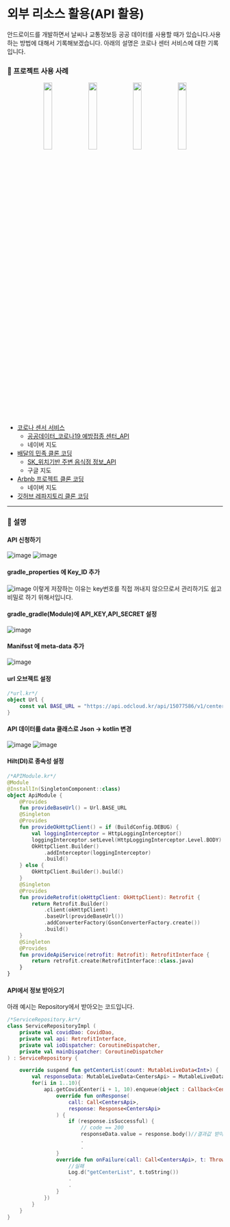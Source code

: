 # 외부 리소스 활용(API 활용)
안드로이드를 개발하면서 날씨나 교통정보등 공공 데이터를 사용할 때가 있습니다.사용하는 방법에 대해서 기록해보겠습니다. 아래의 설명은 코로나 센터 서비스에 대한 기록입니다.
### :wrench: 프로젝트 사용 사례
<p align = center>
<img src = "https://user-images.githubusercontent.com/48902047/163483997-9a07ed56-6348-497c-9521-46c98d3e038f.jpg" width="20%" height="20%">
<img src = "https://user-images.githubusercontent.com/48902047/163483987-b23ea8c2-f069-4109-a193-847e5a53c9b1.jpg" width="20%" height="20%">
<img src = "https://user-images.githubusercontent.com/48902047/163483969-226570af-e232-4f1a-a35d-6ec0ec8986a9.jpg" width="20%" height="20%">
<img src = "https://user-images.githubusercontent.com/48902047/163483977-382c6b2e-0fcf-4a84-b4ca-68ab50224596.jpg" width="20%" height="20%">
</p>

+ [코로나 센서 서비스](https://github.com/tnvnfdla1214/Covid19_Map)
  + [공공데이터_코로나19 예방접종 센터_API](https://www.data.go.kr/tcs/dss/selectApiDataDetailView.do?publicDataPk=15077586)
  + 네이버 지도
+ [배달의 민족 클론 코딩](https://github.com/tnvnfdla1214/DelevryProject)
  + [SK_위치기반 주변 음식점 정보_API](https://openapi.sk.com/content/API)
  + 구글 지도
+ [Arbnb 프로젝트 클론 코딩](https://github.com/tnvnfdla1214/Airbnb_project)
  + 네이버 지도
+ [깃허브 레파지토리 클론 코딩](https://github.com/tnvnfdla1214/github_repository)

***
### :lollipop: 설명

#### API 신청하기
![image](https://user-images.githubusercontent.com/48902047/169691361-3c61f936-cacb-47be-9313-d7a7ce11db8c.png)
![image](https://user-images.githubusercontent.com/48902047/169691891-4b659fc5-bc98-4c67-918e-958791b9eb8b.png)


#### gradle_properties 에 Key_ID 추가
![image](https://user-images.githubusercontent.com/48902047/169691736-53b021a6-8bf8-4bf6-9ce2-698ec131de37.png)
이렇게 저장하는 이유는 key번호를 직접 꺼내지 않으므로서 관리하기도 쉽고 비밀로 하기 위해서입니다.
#### gradle_gradle(Module)에 API_KEY,API_SECRET 설정
![image](https://user-images.githubusercontent.com/48902047/169691816-632332a4-8327-4f52-94ea-ef519e8a2f28.png)
#### Manifsst 에 meta-data 추가
![image](https://user-images.githubusercontent.com/48902047/169691863-9b390c5c-5357-432c-975b-6028bbc36e3a.png)
#### url 오브젝트 설정
```Kotlin
/*url.kr*/
object Url {
    const val BASE_URL = "https://api.odcloud.kr/api/15077586/v1/centers/"
}
```
#### API 데이터를 data 클래스로 Json -> kotlin 변경
![image](https://user-images.githubusercontent.com/48902047/169692011-b28e6f05-8e53-4a46-95a5-9d64758dc603.png)
![image](https://user-images.githubusercontent.com/48902047/169692023-f1b4ce7f-9bd8-4051-81ac-1da1a19199fa.png)
#### Hilt(DI)로 종속성 설정
```Kotlin
/*APIModule.kr*/
@Module
@InstallIn(SingletonComponent::class)
object ApiModule {
    @Provides
    fun provideBaseUrl() = Url.BASE_URL
    @Singleton
    @Provides
    fun provideOkHttpClient() = if (BuildConfig.DEBUG) {
        val loggingInterceptor = HttpLoggingInterceptor()
        loggingInterceptor.setLevel(HttpLoggingInterceptor.Level.BODY)
        OkHttpClient.Builder()
            .addInterceptor(loggingInterceptor)
            .build()
    } else {
        OkHttpClient.Builder().build()
    }
    @Singleton
    @Provides
    fun provideRetrofit(okHttpClient: OkHttpClient): Retrofit {
        return Retrofit.Builder()
            .client(okHttpClient)
            .baseUrl(provideBaseUrl())
            .addConverterFactory(GsonConverterFactory.create())
            .build()
    }
    @Singleton
    @Provides
    fun provideApiService(retrofit: Retrofit): RetrofitInterface {
        return retrofit.create(RetrofitInterface::class.java)
    }
}
```
#### API에서 정보 받아오기
아래 예시는 Repository에서 받아오는 코드입니다.
```Kotlin
/*ServiceRepository.kr*/
class ServiceRepositoryImpl (
    private val covidDao: CovidDao,
    private val api: RetrofitInterface,
    private val ioDispatcher: CoroutineDispatcher,
    private val mainDispatcher: CoroutineDispatcher
) : ServiceRepository {

    override suspend fun getCenterList(count: MutableLiveData<Int>) {
        val responseData: MutableLiveData<CentersApi> = MutableLiveData()
        for(i in 1..10){
            api.getCovidCenter(i + 1, 10).enqueue(object : Callback<CentersApi> {
                override fun onResponse(
                    call: Call<CentersApi>,
                    response: Response<CentersApi>
                ) {
                    if (response.isSuccessful) {
                        // code == 200
                        responseData.value = response.body()//결과값 받아오기
                        .
                        .
                }
                override fun onFailure(call: Call<CentersApi>, t: Throwable) {
                    //실패
                    Log.d("getCenterList", t.toString())
                    .
                    .
                }
            })
        }
    }
}
```
